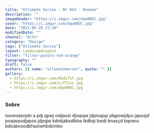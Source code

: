 ```yaml
---
title: "Ultimate Series - Nº 043 - Remake"
description: ""
imageHeader: "https://i.imgur.com/dqwO0UC.jpg"
cover: "https://i.imgur.com/dqwO0UC.jpg"
date: "2021-05-29 21:30"
modifiedDate: ""
channel: "Arts"
category: "Design"
tags: ["Ultimate Series"]
layout: LandscapeLayout
filter: "filter-purple-red-orange"
typography: ""
draft: false
authors: [{ name: "ultimatemercer", quote: "" }]
gallery:
  - https://i.imgur.com/RUds7Sf.jpg
  - https://i.imgur.com/LiTTzsz.jpg
  - https://i.imgur.com/dqwO0UC.jpg
---
```


### Sobre

looreoasnjdn a pdj qpwj oidjaosi djiopqw jdpioajsp jdqpowjdpo japosjd poajwpodjapos jdpqjw kdnkjabsdlkba lkdbqi bwdi bnasçd bqowiu bdoabnsodbhaoiwhbdoinbo
